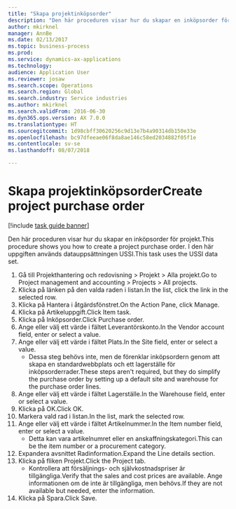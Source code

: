 ```yaml
--- 
title: "Skapa projektinköpsorder"
description: "Den här proceduren visar hur du skapar en inköpsorder för projekt."
author: mkirknel
manager: AnnBe
ms.date: 02/13/2017
ms.topic: business-process
ms.prod: 
ms.service: dynamics-ax-applications
ms.technology: 
audience: Application User
ms.reviewer: josaw
ms.search.scope: Operations
ms.search.region: Global
ms.search.industry: Service industries
ms.author: mkirknel
ms.search.validFrom: 2016-06-30
ms.dyn365.ops.version: AX 7.0.0
ms.translationtype: HT
ms.sourcegitcommit: 1d98cbff30620256c9d13e7b4a90314db150e33e
ms.openlocfilehash: bc97dfeeae06f8da8ae146c58ed2034882f05f1e
ms.contentlocale: sv-se
ms.lasthandoff: 08/07/2018

---
```

# <a name="create-project-purchase-order"></a><span data-ttu-id="46cd4-103">Skapa projektinköpsorder</span><span class="sxs-lookup"><span data-stu-id="46cd4-103">Create project purchase order</span></span>

[!include [task guide banner](../../includes/task-guide-banner.md)]

<span data-ttu-id="46cd4-104">Den här proceduren visar hur du skapar en inköpsorder för projekt.</span><span class="sxs-lookup"><span data-stu-id="46cd4-104">This procedure shows you how to create a project purchase order.</span></span> <span data-ttu-id="46cd4-105">I den här uppgiften används datauppsättningen USSI.</span><span class="sxs-lookup"><span data-stu-id="46cd4-105">This task uses the USSI data set.</span></span>

1. <span data-ttu-id="46cd4-106">Gå till Projekthantering och redovisning > Projekt > Alla projekt.</span><span class="sxs-lookup"><span data-stu-id="46cd4-106">Go to Project management and accounting > Projects > All projects.</span></span>
2. <span data-ttu-id="46cd4-107">Klicka på länken på den valda raden i listan.</span><span class="sxs-lookup"><span data-stu-id="46cd4-107">In the list, click the link in the selected row.</span></span>
3. <span data-ttu-id="46cd4-108">Klicka på Hantera i åtgärdsfönstret.</span><span class="sxs-lookup"><span data-stu-id="46cd4-108">On the Action Pane, click Manage.</span></span>
4. <span data-ttu-id="46cd4-109">Klicka på Artikeluppgift.</span><span class="sxs-lookup"><span data-stu-id="46cd4-109">Click Item task.</span></span>
5. <span data-ttu-id="46cd4-110">Klicka på Inköpsorder.</span><span class="sxs-lookup"><span data-stu-id="46cd4-110">Click Purchase order.</span></span>
6. <span data-ttu-id="46cd4-111">Ange eller välj ett värde i fältet Leverantörskonto.</span><span class="sxs-lookup"><span data-stu-id="46cd4-111">In the Vendor account field, enter or select a value.</span></span>
7. <span data-ttu-id="46cd4-112">Ange eller välj ett värde i fältet Plats.</span><span class="sxs-lookup"><span data-stu-id="46cd4-112">In the Site field, enter or select a value.</span></span>
    * <span data-ttu-id="46cd4-113">Dessa steg behövs inte, men de förenklar inköpsordern genom att skapa en standardwebbplats och ett lagerställe för inköpsorderrader.</span><span class="sxs-lookup"><span data-stu-id="46cd4-113">These steps aren't required, but they do simplify the purchase order by setting up a default site and warehouse for the purchase order lines.</span></span>  
8. <span data-ttu-id="46cd4-114">Ange eller välj ett värde i fältet Lagerställe.</span><span class="sxs-lookup"><span data-stu-id="46cd4-114">In the Warehouse field, enter or select a value.</span></span>
9. <span data-ttu-id="46cd4-115">Klicka på OK.</span><span class="sxs-lookup"><span data-stu-id="46cd4-115">Click OK.</span></span>
10. <span data-ttu-id="46cd4-116">Markera vald rad i listan.</span><span class="sxs-lookup"><span data-stu-id="46cd4-116">In the list, mark the selected row.</span></span>
11. <span data-ttu-id="46cd4-117">Ange eller välj ett värde i fältet Artikelnummer.</span><span class="sxs-lookup"><span data-stu-id="46cd4-117">In the Item number field, enter or select a value.</span></span>
    * <span data-ttu-id="46cd4-118">Detta kan vara artikelnumret eller en anskaffningskategori.</span><span class="sxs-lookup"><span data-stu-id="46cd4-118">This can be the item number or a procurement category.</span></span>  
12. <span data-ttu-id="46cd4-119">Expandera avsnittet Radinformation.</span><span class="sxs-lookup"><span data-stu-id="46cd4-119">Expand the Line details section.</span></span>
13. <span data-ttu-id="46cd4-120">Klicka på fliken Projekt.</span><span class="sxs-lookup"><span data-stu-id="46cd4-120">Click the Project tab.</span></span>
    * <span data-ttu-id="46cd4-121">Kontrollera att försäljnings- och självkostnadspriser är tillgängliga.</span><span class="sxs-lookup"><span data-stu-id="46cd4-121">Verify that the sales and cost prices are available.</span></span> <span data-ttu-id="46cd4-122">Ange informationen om de inte är tillgängliga, men behövs.</span><span class="sxs-lookup"><span data-stu-id="46cd4-122">If they are not available but needed, enter the information.</span></span>  
14. <span data-ttu-id="46cd4-123">Klicka på Spara.</span><span class="sxs-lookup"><span data-stu-id="46cd4-123">Click Save.</span></span>


